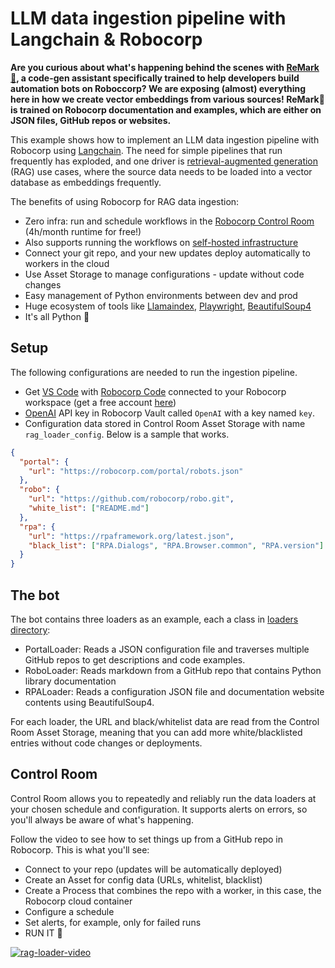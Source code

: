# LLM data ingestion pipeline with Langchain & Robocorp

**Are you curious about what's happening behind the scenes with [ReMark💬](https://chat.robocorp.com), a code-gen assistant specifically trained to help developers build automation bots on Roboccorp? We are exposing (almost) everything here in how we create vector embeddings from various sources! ReMark💬 is trained on Robocorp documentation and examples, which are either on JSON files, GitHub repos or websites.**

This example shows how to implement an LLM data ingestion pipeline with Robocorp using [Langchain](https://python.langchain.com/docs/get_started/introduction.html). The need for simple pipelines that run frequently has exploded, and one driver is [retrieval-augmented generation](https://www.promptingguide.ai/techniques/rag) (RAG) use cases, where the source data needs to be loaded into a vector database as embeddings frequently.

The benefits of using Robocorp for RAG data ingestion:

- Zero infra: run and schedule workflows in the [Robocorp Control Room](https://cloud.robocorp.com) (4h/month runtime for free!)
- Also supports running the workflows on [self-hosted infrastructure](https://robocorp.com/docs/control-room/unattended/worker-setups)
- Connect your git repo, and your new updates deploy automatically to workers in the cloud
- Use Asset Storage to manage configurations - update without code changes
- Easy management of Python environments between dev and prod
- Huge ecosystem of tools like [Llamaindex](https://www.llamaindex.ai/), [Playwright](https://playwright.dev/python/), [BeautifulSoup4](https://www.crummy.com/software/BeautifulSoup/)
- It's all Python 🐍

## Setup

The following configurations are needed to run the ingestion pipeline.

- Get [VS Code](https://code.visualstudio.com/) with [Robocorp Code](https://marketplace.visualstudio.com/items?itemName=robocorp.robocorp-code) connected to your Robocorp workspace (get a free account [here](https://cloud.robocorp.com))
- [OpenAI](https://platform.openai.com/) API key in Robocorp Vault called `OpenAI` with a key named `key`.
- Configuration data stored in Control Room Asset Storage with name `rag_loader_config`. Below is a sample that works.

```json
{
  "portal": {
    "url": "https://robocorp.com/portal/robots.json"
  },
  "robo": {
    "url": "https://github.com/robocorp/robo.git",
    "white_list": ["README.md"]
  },
  "rpa": {
    "url": "https://rpaframework.org/latest.json",
    "black_list": ["RPA.Dialogs", "RPA.Browser.common", "RPA.version"]
  }
}
```

## The bot

The bot contains three loaders as an example, each a class in [loaders directory](/loaders/):

- PortalLoader: Reads a JSON configuration file and traverses multiple GitHub repos to get descriptions and code examples.
- RoboLoader: Reads markdown from a GitHub repo that contains Python library documentation
- RPALoader: Reads a configuration JSON file and documentation website contents using BeautifulSoup4.

For each loader, the URL and black/whitelist data are read from the Control Room Asset Storage, meaning that you can add more white/blacklisted entries without code changes or deployments.

## Control Room

Control Room allows you to repeatedly and reliably run the data loaders at your chosen schedule and configuration. It supports alerts on errors, so you'll always be aware of what's happening.

Follow the video to see how to set things up from a GitHub repo in Robocorp. This is what you'll see:

- Connect to your repo (updates will be automatically deployed)
- Create an Asset for config data (URLs, whitelist, blacklist)
- Create a Process that combines the repo with a worker, in this case, the Robocorp cloud container
- Configure a schedule
- Set alerts, for example, only for failed runs
- RUN IT 🏃
  
[![rag-loader-video](https://github.com/robocorp/example-langchain-data-ingestion/assets/40179958/1fabbbe4-1002-4a24-9fcc-7ae4b125f5c5)](https://cdn.robocorp.com/portal/rag-loader-control-room.mp4)
